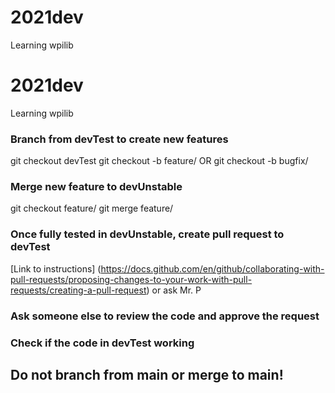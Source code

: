 # 2021dev
Learning wpilib

# 2021dev
Learning wpilib

### Branch from devTest to create new features

git checkout devTest
git checkout -b feature/<feature> OR git checkout -b bugfix/<bugfix>
 
### Merge new feature to devUnstable
  
git checkout feature/<feature>
git merge feature/<feature>

### Once fully tested in devUnstable, create pull request to devTest

[Link to instructions] (https://docs.github.com/en/github/collaborating-with-pull-requests/proposing-changes-to-your-work-with-pull-requests/creating-a-pull-request) or ask Mr. P
  
### Ask someone else to review the code and approve the request
  
### Check if the code in devTest working
  
## Do not branch from main or merge to main!
